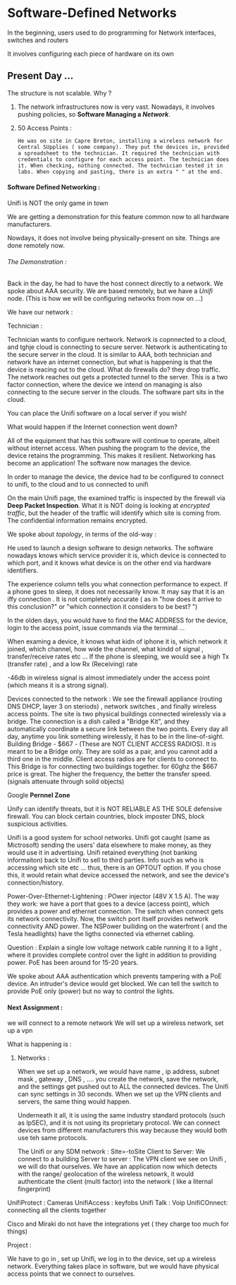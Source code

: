 



# Software-Defined Networks




In the beginning, users used to do programming for Network interfaces, switches and routers

It involves configuring each piece of hardware on its own




## Present Day ...



The structure is not scalable. Why ? 


1. The network infrastructures now is very vast. Nowadays, it involves pushing policies, so **Software Managing a *Network***.

2. 50 Access Points : 
   
   
	   He was on site in Capre Breton, installing a wireless network for Central SUpplies ( some company). They put the devices in, provided a spreadsheet to the technician. It required the technician with credentials to configure for each access point. The technician does it. When checking, nothing connected. The technician tested it in labs. When copying and pasting, there is an extra " " at the end. 




#### Software Defined Networking : 


Unifi is NOT the only game in town


We are getting a demonstration for this feature common now to all hardware manufacturers. 


Nowdays, it does not involve being physically-present on site. Things are done remotely now. 



###### The Demonstration :



Back in the day, he had to have the host connect directly to a network. We spoke about AAA security. We are based remotely, but we have a *Unifi* node. 
(This is how we will be configuring networks from now on ...)

We have our network : 



Technician : 



Technician wants to configure nertwork. Network is copnnected to a cloud, and tghje cloud is connecting to secure server. Network is authenticating to the secure server in the cloud. It is similar to AAA, both technician and network have an internet connection, but what is happening is that the device is reacing out to the cloud. What do firewalls do? they drop traffic. The network reaches out gets a protected tunnel to the server. This is a two factor connection, where the device we intend on managing is also connecting to the secure server in the clouds. The software part sits in the cloud. 


You can place the Unifi software on a local server if you wish! 



What would happen if the Internet connection went down? 

All of the equipment that has this software will continue to operate, albeit without internet access. When pushing the program to the device, the device retains the programming. This makes it resilient. Networking has become an application!
The software now manages the device. 



In order to manage the device, the device had to be configured to connect to unifi, to the cloud and to us connected to unifi


On the main Unifi page, the examined traffic is inspected by the firewall via **Deep Packet Inspection**. What it is NOT doing is looking at *encrypted traffic*, but the header of the traffic will identify which site is coming from. The confidential information remains encrypted. 


We spoke about *topology*, in terms of the old-way :


He used to launch a design software to design networks. The software nowadays knows which service provider it is, which device is connected to which port, and it knows what device is on the other end via hardware identifiers. 


The experience column tells you what connection performance to expect. If a phone goes to sleep, it does not necessarily know. It may say that it is an iffy connection .  It is not completely accurate ( as in "how does it arrive to this conclusion?" or "which connection it considers to be best? ")


In the olden days, you would have to find the MAC ADDRESS for the device, login to the access point, issue commands via the terminal ... 

When examing a device, it knows what kidn of iphone it is, which network it joined, which channel, how wide the channel, what kindd of signal , transfer/receive rates etc ... 
If the phone is sleeping, we would see a high Tx (transfer rate) , and a low Rx (Receiving) rate

-46db in wireless signal is almost immediately under the access point (which means it is a strong signal). 

Devices connected to the network :  We see the firewall appliance (routing DNS DHCP, layer 3 on steriods) , network switches , and finally wireless access points. The site is two physical buildings connected wirelessly via a bridge. The connection is a dish called a "Bridge Kit", and they automatically coordinate a secure link between the two points. Every day all day, anytime you link something wirelessly, it has to be in the line-of-sight. Building Bridge - $667 - (These are NOT CLIENT ACCESS RADIOS). It is meant to be a Bridge only. They are sold as a pair, and you cannot add a third one in the middle. Client access radios are for clients to connect to. This Bridge is for connecting two buildings together. for 60ghz the $667 price is great. The higher the frequency, the better the transfer speed.  (signals attenuate through solid objects) 

Google **Pernnel Zone**


Unify can identify threats, but it is NOT RELIABLE AS THE SOLE defensive firewall. You can block certain countries, block imposter DNS, block suspicious activities. 

Unifi is a good system for school networks. Unifi got caught (same as Mictrosoft) sending the users' data elsewhere to make money, as they would use it in advertising. Unifi retained everything (not banking informaiton) back to Unifi to sell to third parties. Info such as who is accessing which site etc ... thus, there is an OPTOUT option. If you chose this, it would retain what device accessed the network, and see the device's connection/history. 

Power-Over-Ethernet-Lightening : POwer injector (48V X 1.5 A). The way they work: we have a port that goes to a device (access point), which provides a power and ethernet connection. The switch when connect gets its network connectivity. Now, the switch port itself provides network connectivity AND power. The NSPower builiding on the waterfront ( and the Tesla headlights) have the ligths connected via ethernet cabling.



Question : Explain a single low voltage network cable running it to a light , where it provides complete control over the light in addition to providing power. PoE has been around for 15-20 years. 

We spoke about AAA authentication which prevents tampering with a PoE device. An intruder's device would get blocked. We can tell the switch to provide PoE only (power) but no way to control the lights. 
#### Next Assignment : 

we will connect to a remote network
We will set up a wireless network, set up a vpn 


What is happening is : 


1. Networks : 

	When we set up a network, we would have name , ip address, subnet mask , gateway , DNS , .... you create the network, save the network, and the settings get pushed out to ALL the connected devices. The Unifi can sync settings in 30 seconds. When we set up the VPN clients and servers, the same thing would happen. 


	Underneath it all, it is using the same industry standard protocols (such as IpSEC), and it is not using its proprietary protocol. We can connect devices from different manufacturers this way because they would both use teh same protocols. 


	The Unifi or any SDM network : Site=-toSite
	Client to Server: We connect to a building
	Server to server : The VPN client we see on Unifi , we will do that ourselves. We have an application now which detects with the range/ geolocation of the wireless netowrk, it would authenticate the client (multi factor) into the network ( like a liternal fingerprint)


UnifiProtect : Cameras
UnifiAccess : keyfobs
Unifi Talk : Voip
UnifiCOnnect: connecting all the clients together


Cisco and Miraki do not have the integrations yet ( they charge too much for things)


Project : 

We have to go in , set up Unifi, we log in to the device, set up a wireless network. Everything takes place in software, but we would have physical access points that we connect to ourselves. 








